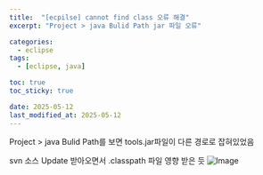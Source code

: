 ```yaml
---
title:  "[ecpilse] cannot find class 오류 해결"
excerpt: "Project > java Bulid Path jar 파일 오류"

categories:
  - eclipse
tags:
  - [eclipse, java]

toc: true
toc_sticky: true

date: 2025-05-12
last_modified_at: 2025-05-12
---
```


Project > java Bulid Path를 보면
tools.jar파일이 다른 경로로 잡혀있었음

svn 소스 Update 받아오면서 .classpath 파일 영향 받은 듯
![Image](https://github.com/user-attachments/assets/040de607-3c7a-4ccc-a3db-115b8fe58c1e)